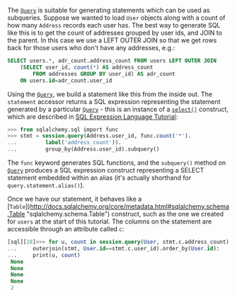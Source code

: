 The [`Query`](http://docs.sqlalchemy.org/query.html#sqlalchemy.orm.query.Query "sqlalchemy.orm.query.Query") is suitable for generating statements which can be used as subqueries. Suppose we wanted to load `User` objects along with a count of how many `Address` records each user has. The best way to generate SQL like this is to get the count of addresses grouped by user ids, and JOIN to the parent. In this case we use a LEFT OUTER JOIN so that we get rows back for those users who don't have any addresses, e.g.:
    
```sql    
SELECT users.*, adr_count.address_count FROM users LEFT OUTER JOIN
    (SELECT user_id, count(*) AS address_count
        FROM addresses GROUP BY user_id) AS adr_count
    ON users.id=adr_count.user_id
```

Using the [`Query`](http://docs.sqlalchemy.org/query.html#sqlalchemy.orm.query.Query "sqlalchemy.orm.query.Query"), we build a statement like this from the inside out. The `statement` accessor returns a SQL expression representing the statement generated by a particular [`Query`](http://docs.sqlalchemy.org/query.html#sqlalchemy.orm.query.Query "sqlalchemy.orm.query.Query") \- this is an instance of a [`select()`](http://docs.sqlalchemy.org/core/selectable.html#sqlalchemy.sql.expression.select "sqlalchemy.sql.expression.select") construct, which are described in [SQL Expression Language Tutorial](http://docs.sqlalchemy.org/core/tutorial.html):
    
```sql    
>>> from sqlalchemy.sql import func
>>> stmt = session.query(Address.user_id, func.count('*').
...         label('address_count')).
...         group_by(Address.user_id).subquery()
```

The `func` keyword generates SQL functions, and the `subquery()` method on [`Query`](http://docs.sqlalchemy.org/query.html#sqlalchemy.orm.query.Query "sqlalchemy.orm.query.Query") produces a SQL expression construct representing a SELECT statement embedded within an alias (it's actually shorthand for `query.statement.alias()`).

Once we have our statement, it behaves like a [`Table`])http://docs.sqlalchemy.org/core/metadata.html#sqlalchemy.schema.Table "sqlalchemy.schema.Table") construct, such as the one we created for `users` at the start of this tutorial. The columns on the statement are accessible through an attribute called `c`:
    
```sql    
[sql][28]>>> for u, count in session.query(User, stmt.c.address_count).
...     outerjoin(stmt, User.id==stmt.c.user_id).order_by(User.id):
...     print(u, count)
 None
 None
 None
 None
 2
```
